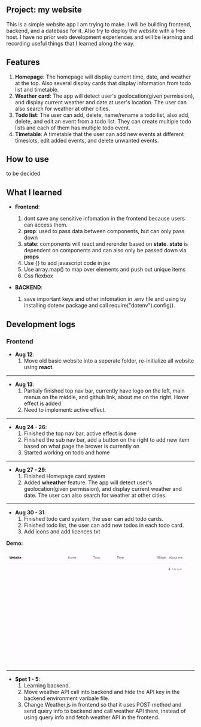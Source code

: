## Project: my website

This is a simple website app I am trying to make. I will be building frontend, backend, and a datebase for it. Also try to deploy the website with a free host. I have no prior web development experiences and will be learning and recording useful things that I learned along the way.


## Features

1. **Homepage**: The homepage will display current time, date, and weather at the top. Also several display cards that display information from todo list and timetable.
2. **Weather card**: The app will detect user's geolocation(given permission), and display current weather and date at user's location. The user can also search for weather at other cities. 
3. **Todo list**: The user can add, delete, name/rename a todo list, also add, delete, and edit an event from a todo list. They can create multiple todo lists and each of them has multiple todo event.
4. **Timetable**: A timetable that the user can add new events at different timeslots, edit added events, and delete unwanted events.

## How to use
to be decided


## What I learned
* **Frontend**:
	1. dont save any sensitive infomation in the frontend because users can access them.
	2. **prop**: used to pass data between components, but can only pass down
	3. **state**: components will react and rerender based on **state**. **state** is dependent on components and can also only be passed down via **props**
	4. Use {} to add javascript code in jsx
	5. Use array.map() to map over elements and push out unique items
	6. Css flexbox 

* **BACKEND**:  
	1. save important keys and other infomation in .env file and using by installing dotenv package and call require("dotenv").config().

## Development logs

### Frontend  
* **Aug 12**:  
	1. Move old basic website into a seperate folder, re-initialize all website using **react**.

---
* **Aug 13**:   
	1. Partialy finished top nav bar, currently have logo on the left, main menus on the middle, and github link, about me on the right. Hover effect is added
	2. Need to implement: active effect.

---
* **Aug 24 - 26**:  
	1. Finished the top nav bar, active effect is done  
	2. Finished the sub nav bar, add a button on the right to add new item based on what page the brower is currently on  
	3. Started working on todo and home  

---
* **Aug 27 - 29**:  
	1. Finished Homepage card system
	2. Added **wheather** feature. The app will detect user's geolocation(given permission), and display current weather and date. The user can also search for weather at other cities. 

---
* **Aug 30 - 31**:  
	1. Finished todo card system, the user can add todo cards.
	2. Finished todo list, the user can add new todos in each todo card.
	3. Add icons and add licences.txt  

**Demo:**
<!--![demo](./readme-assets/todo.gif)-->
<img src="./readme-assets/todo.gif"	height="300px" alt="todo list demo">

---
* **Spet 1 - 5**:  
	1. Learning backend.
	2. Move weather API call into backend and hide the API key in the backend environment varibale file.
	3. Change Weather.js in frontend so that it uses POST method and send query info to backend and call weather API there, instead of using query info and fetch weather API in the frontend.
